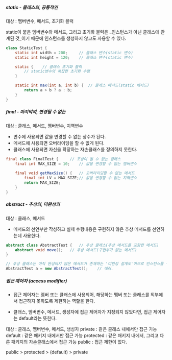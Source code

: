 
##### static - 클래스의, 공통적인

대상 : 멤버변수, 메서드, 초기화 블럭

static이 붙은 멤버변수와 메서드, 그리고 초기화 블럭은 _인스턴스가 아닌 클래스에 관계된 것_이기 때문에 인스턴스를 생성하지 않고도 사용할 수 있다.

```java
class StaticTest {
	static int width = 200;		// 클래스 변수(static 변수)
	static int height = 120;	// 클래스 변수(static 변수)

	static {	// 클래스 초기화 블럭
		// static변수의 복잡한 초기화 수행
	}

	static int max(int a, int b) {	// 클래스 메서드(static 메서드)
		return a > b ? a : b;
	}	
}
```

##### final - 마지막의, 변경될 수 없는

대상 : 클래스, 메서드, 멤버변수, 지역변수

- 변수에 사용되면 값을 변경할 수 없는 상수가 된다.
- 메서드에 사용되면 오버라이딩을 할 수 없게 된다.
- 클래스에 사용되면 자신을 확장하는 자손클래스를 정의하지 못한다.

```java
final class FinalTest {		// 조상이 될 수 없는 클래스
	final int MAX_SIZE = 10;	// 값을 변경할 수 없는 멤버변수
	
	final void getMaxSize() {	// 오버라이딩할 수 없는 메서드
		final int LV = MAX_SIZE;// 값을 변경할 수 없는 지역변수
		return MAX_SIZE;
	}
}
```


##### abstract - 추상의, 미완성의

대상 : 클래스, 메서드

- 메서드의 선언부만 작성하고 실제 수행내용은 구현하지 않은 추상 메서드를 선언하는데 사용한다.

```java
abstract class AbstractTest {	// 추상 클래스(추상 메서드를 포함한 메서드)
	abstract void move();	// 추상 메서드(구현부가 없는 메서드)
}

// 추상 클래스는 아직 완성되지 않은 메서드가 존재하는 '미완성 설계도'이므로 인스턴스를 생성할 수 없다.
AbstractTest a = new AbstractTest();	// 에러.
```


##### 접근 제어자 (access modifier)
- 접근 제어자는 멤버 또는 클래스에 사용되어, 해당하는 멤버 또는 클래스를 외부에서 접근하지 못하도록 제한하는 역할을 한다.

- 클래스, 멤버변수, 메서드, 생성자에 접근 제어자가 지정되지 않았다면, 접근 제어자는 default라는 뜻한다.

대상 : 클래스, 멤버변수, 메서드, 생성자
private : 같은 클래스 내에서만 접근 가능
default : 같은 패키지 내에서만 접근 가능
protected : 같은 패키지 내에서, 그리고 다른 패키지의 자손클래스에서 접근 가능
public : 접근 제한이 없다.

public \> protected \> (default) \> private












